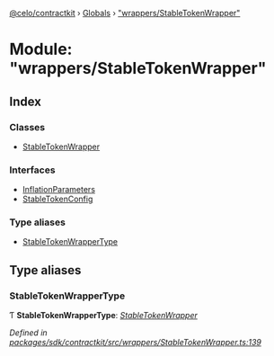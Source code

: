 [@celo/contractkit](../README.md) › [Globals](../globals.md) › ["wrappers/StableTokenWrapper"](_wrappers_stabletokenwrapper_.md)

# Module: "wrappers/StableTokenWrapper"

## Index

### Classes

* [StableTokenWrapper](../classes/_wrappers_stabletokenwrapper_.stabletokenwrapper.md)

### Interfaces

* [InflationParameters](../interfaces/_wrappers_stabletokenwrapper_.inflationparameters.md)
* [StableTokenConfig](../interfaces/_wrappers_stabletokenwrapper_.stabletokenconfig.md)

### Type aliases

* [StableTokenWrapperType](_wrappers_stabletokenwrapper_.md#stabletokenwrappertype)

## Type aliases

###  StableTokenWrapperType

Ƭ **StableTokenWrapperType**: *[StableTokenWrapper](../classes/_wrappers_stabletokenwrapper_.stabletokenwrapper.md)*

*Defined in [packages/sdk/contractkit/src/wrappers/StableTokenWrapper.ts:139](https://github.com/celo-org/celo-monorepo/blob/master/packages/sdk/contractkit/src/wrappers/StableTokenWrapper.ts#L139)*
